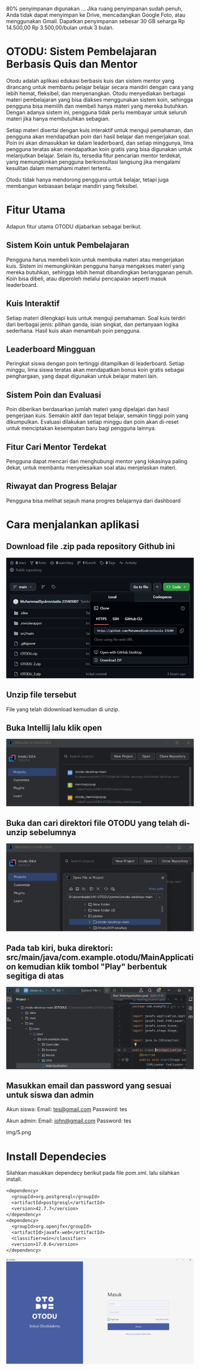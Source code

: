 80% penyimpanan digunakan … Jika ruang penyimpanan sudah penuh, Anda tidak dapat menyimpan ke Drive, mencadangkan Google Foto, atau menggunakan Gmail. Dapatkan penyimpanan sebesar 30 GB seharga Rp 14.500,00 Rp 3.500,00/bulan untuk 3 bulan.
# OTODU: Sistem Pembelajaran Berbasis Quis dan Mentor

Otodu adalah aplikasi edukasi berbasis kuis dan sistem mentor yang dirancang untuk membantu pelajar belajar secara mandiri dengan cara yang lebih hemat, fleksibel, dan menyenangkan. Otodu menyediakan berbagai materi pembelajaran yang bisa diakses menggunakan sistem koin, sehingga pengguna bisa memilih dan membeli hanya materi yang mereka butuhkan. Dengan adanya sistem ini, pengguna tidak perlu membayar untuk seluruh materi jika hanya membutuhkan sebagian.

Setiap materi disertai dengan kuis interaktif untuk menguji pemahaman, dan pengguna akan mendapatkan poin dari hasil belajar dan mengerjakan soal. Poin ini akan dimasukkan ke dalam leaderboard, dan setiap minggunya, lima pengguna teratas akan mendapatkan koin gratis yang bisa digunakan untuk melanjutkan belajar. Selain itu, tersedia fitur pencarian mentor terdekat, yang memungkinkan pengguna berkonsultasi langsung jika mengalami kesulitan dalam memahami materi tertentu.

Otodu tidak hanya mendorong pengguna untuk belajar, tetapi juga membangun kebiasaan belajar mandiri yang fleksibel.

# Fitur Utama
Adapun fitur utama OTODU dijabarkan sebagai berikut.
## Sistem Koin untuk Pembelajaran
Pengguna harus membeli koin untuk membuka materi atau mengerjakan kuis.
Sistem ini memungkinkan pengguna hanya mengakses materi yang mereka butuhkan, sehingga lebih hemat dibandingkan berlangganan penuh.
Koin bisa dibeli, atau diperoleh melalui pencapaian seperti masuk leaderboard.

## Kuis Interaktif
Setiap materi dilengkapi kuis untuk menguji pemahaman.
Soal kuis terdiri dari berbagai jenis: pilihan ganda, isian singkat, dan pertanyaan logika sederhana.
Hasil kuis akan menambah poin pengguna.

## Leaderboard Mingguan
Peringkat siswa dengan poin tertinggi ditampilkan di leaderboard.
Setiap minggu, lima siswa teratas akan mendapatkan bonus koin gratis sebagai penghargaan, yang dapat digunakan untuk belajar materi lain.

## Sistem Poin dan Evaluasi
Poin diberikan berdasarkan jumlah materi yang dipelajari dan hasil pengerjaan kuis.
Semakin aktif dan tepat belajar, semakin tinggi poin yang dikumpulkan.
Evaluasi dilakukan setiap minggu dan poin akan di-reset untuk menciptakan kesempatan baru bagi pengguna lainnya.

## Fitur Cari Mentor Terdekat
Pengguna dapat mencari dan menghubungi mentor yang lokasinya paling dekat, untuk membantu menyelesaikan soal atau menjelaskan materi.

## Riwayat dan Progress Belajar
Pengguna bisa melihat sejauh mana progres belajarnya dari dashboard

# Cara menjalankan aplikasi

## Download file .zip pada repository Github ini

![](img/1.png)

## Unzip file tersebut 

File yang telah didownload kemudian di unzip.

## Buka Intellij lalu klik open

![](img/2.png)

## Buka dan cari direktori file OTODU yang telah di-unzip sebelumnya

![](img/3.png)

## Pada tab kiri, buka direktori: src/main/java/com.example.otodu/MainApplication kemudian klik tombol "Play" berbentuk segitiga di atas

![](img/4.png)

## Masukkan email dan password yang sesuai untuk siswa dan admin

Akun siswa:
Email: tes@gmail.com
Password: tes

Akun admin:
Email: john@gmail.com
Password: tes

img/5.png

# Install Dependecies

Silahkan masukkan dependecy berikut pada file pom.xml. lalu silahkan install.

```
<dependency>
  <groupId>org.postgresql</groupId>
  <artifactId>postgresql</artifactId>
  <version>42.7.7</version>
</dependency>
<dependency>
  <groupId>org.openjfx</groupId>
  <artifactId>javafx-web</artifactId>
  <classifier>win</classifier>
  <version>17.0.6</version>
</dependency>
```

![](img/5.png)

